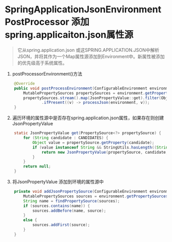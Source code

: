 # SpringApplicationJsonEnvironmentPostProcessor 添加spring.applicaiton.json属性源

> 它从spring.application.json 或这SPRING.APPLICATION.JSON中解析JSON，并将其作为一个Map属性源添加到Environment中。新属性被添加的优先级高于系统属性。

1. postProcessorEnvironment()方法
```java
	@Override
	public void postProcessEnvironment(ConfigurableEnvironment environment, SpringApplication application) {
		MutablePropertySources propertySources = environment.getPropertySources();
		propertySources.stream().map(JsonPropertyValue::get).filter(Objects::nonNull).findFirst()
				.ifPresent((v) -> processJson(environment, v));
	}
```

2. 遍历环境的属性源中是否存在spring.application.json属性，如果存在则创建JsonPropertyValue
```java
	static JsonPropertyValue get(PropertySource<?> propertySource) {
		for (String candidate : CANDIDATES) {
			Object value = propertySource.getProperty(candidate);
			if (value instanceof String && StringUtils.hasLength((String) value)) {
				return new JsonPropertyValue(propertySource, candidate, (String) value);
			}
		}
		return null;
	}
```

3. 将JsonPropertyValue 添加到环境的属性源中
```java
	private void addJsonPropertySource(ConfigurableEnvironment environment, PropertySource<?> source) {
		MutablePropertySources sources = environment.getPropertySources();
		String name = findPropertySource(sources);
		if (sources.contains(name)) {
			sources.addBefore(name, source);
		}
		else {
			sources.addFirst(source);
		}
	}
```